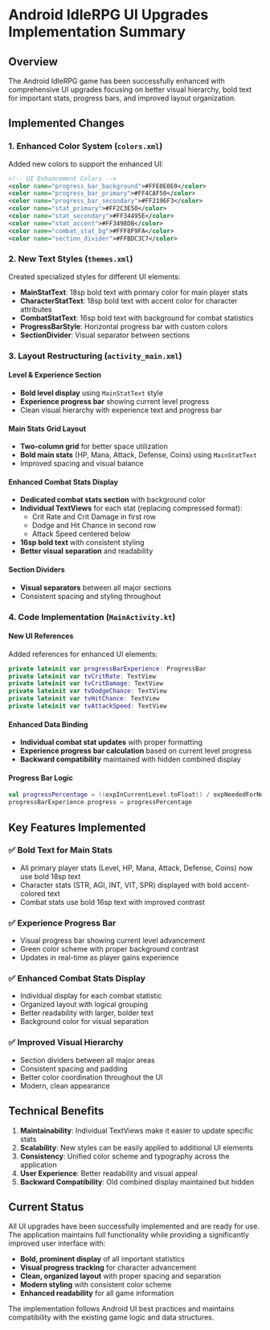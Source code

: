 # Android IdleRPG UI Upgrades Implementation Summary

## Overview
The Android IdleRPG game has been successfully enhanced with comprehensive UI upgrades focusing on better visual hierarchy, bold text for important stats, progress bars, and improved layout organization.

## Implemented Changes

### 1. Enhanced Color System (`colors.xml`)
Added new colors to support the enhanced UI:
```xml
<!-- UI Enhancement Colors -->
<color name="progress_bar_background">#FFE0E0E0</color>
<color name="progress_bar_primary">#FF4CAF50</color>
<color name="progress_bar_secondary">#FF2196F3</color>
<color name="stat_primary">#FF2C3E50</color>
<color name="stat_secondary">#FF34495E</color>
<color name="stat_accent">#FF3498DB</color>
<color name="combat_stat_bg">#FFF8F9FA</color>
<color name="section_divider">#FFBDC3C7</color>
```

### 2. New Text Styles (`themes.xml`)
Created specialized styles for different UI elements:

- **MainStatText**: 18sp bold text with primary color for main player stats
- **CharacterStatText**: 18sp bold text with accent color for character attributes
- **CombatStatText**: 16sp bold text with background for combat statistics
- **ProgressBarStyle**: Horizontal progress bar with custom colors
- **SectionDivider**: Visual separator between sections

### 3. Layout Restructuring (`activity_main.xml`)

#### Level & Experience Section
- **Bold level display** using `MainStatText` style
- **Experience progress bar** showing current level progress
- Clean visual hierarchy with experience text and progress bar

#### Main Stats Grid Layout
- **Two-column grid** for better space utilization
- **Bold main stats** (HP, Mana, Attack, Defense, Coins) using `MainStatText`
- Improved spacing and visual balance

#### Enhanced Combat Stats Display
- **Dedicated combat stats section** with background color
- **Individual TextViews** for each stat (replacing compressed format):
  - Crit Rate and Crit Damage in first row
  - Dodge and Hit Chance in second row
  - Attack Speed centered below
- **16sp bold text** with consistent styling
- **Better visual separation** and readability

#### Section Dividers
- **Visual separators** between all major sections
- Consistent spacing and styling throughout

### 4. Code Implementation (`MainActivity.kt`)

#### New UI References
Added references for enhanced UI elements:
```kotlin
private lateinit var progressBarExperience: ProgressBar
private lateinit var tvCritRate: TextView
private lateinit var tvCritDamage: TextView
private lateinit var tvDodgeChance: TextView
private lateinit var tvHitChance: TextView
private lateinit var tvAttackSpeed: TextView
```

#### Enhanced Data Binding
- **Individual combat stat updates** with proper formatting
- **Experience progress bar calculation** based on current level progress
- **Backward compatibility** maintained with hidden combined display

#### Progress Bar Logic
```kotlin
val progressPercentage = ((expInCurrentLevel.toFloat() / expNeededForNextLevel.toFloat()) * 100).toInt()
progressBarExperience.progress = progressPercentage
```

## Key Features Implemented

### ✅ Bold Text for Main Stats
- All primary player stats (Level, HP, Mana, Attack, Defense, Coins) now use bold 18sp text
- Character stats (STR, AGI, INT, VIT, SPR) displayed with bold accent-colored text
- Combat stats use bold 16sp text with improved contrast

### ✅ Experience Progress Bar
- Visual progress bar showing current level advancement
- Green color scheme with proper background contrast
- Updates in real-time as player gains experience

### ✅ Enhanced Combat Stats Display
- Individual display for each combat statistic
- Organized layout with logical grouping
- Better readability with larger, bolder text
- Background color for visual separation

### ✅ Improved Visual Hierarchy
- Section dividers between all major areas
- Consistent spacing and padding
- Better color coordination throughout the UI
- Modern, clean appearance

## Technical Benefits

1. **Maintainability**: Individual TextViews make it easier to update specific stats
2. **Scalability**: New styles can be easily applied to additional UI elements
3. **Consistency**: Unified color scheme and typography across the application
4. **User Experience**: Better readability and visual appeal
5. **Backward Compatibility**: Old combined display maintained but hidden

## Current Status

All UI upgrades have been successfully implemented and are ready for use. The application maintains full functionality while providing a significantly improved user interface with:

- **Bold, prominent display** of all important statistics
- **Visual progress tracking** for character advancement
- **Clean, organized layout** with proper spacing and separation
- **Modern styling** with consistent color scheme
- **Enhanced readability** for all game information

The implementation follows Android UI best practices and maintains compatibility with the existing game logic and data structures.